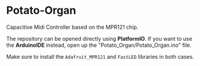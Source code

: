 # Potato-Organ
Capacitive Midi Controller based on the MPR121 chip.

The repository can be opened directly using **PlatformIO**.
If you want to use the **ArduinoIDE** instead, open up the "Potato_Organ/Potato_Organ.ino" file.

Make sure to install the `Adafruit_MPR121` and `FastLED` libraries in both cases.
